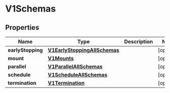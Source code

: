 
# V1Schemas

## Properties
Name | Type | Description | Notes
------------ | ------------- | ------------- | -------------
**earlyStopping** | [**V1EarlyStoppingAllSchemas**](V1EarlyStoppingAllSchemas.md) |  |  [optional]
**mount** | [**V1Mounts**](V1Mounts.md) |  |  [optional]
**parallel** | [**V1ParallelAllSchemas**](V1ParallelAllSchemas.md) |  |  [optional]
**schedule** | [**V1ScheduleAllSchemas**](V1ScheduleAllSchemas.md) |  |  [optional]
**termination** | [**V1Termination**](V1Termination.md) |  |  [optional]



